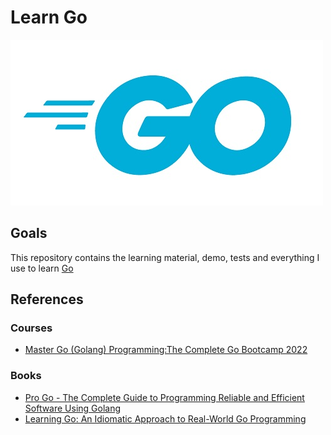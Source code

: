 # Learn Go

![Go Logo](https://raw.githubusercontent.com/alaindet/learn-go/main/go-logo.jpg)

## Goals

This repository contains the learning material, demo, tests and everything I use to learn [Go](https://go.dev/)

## References

### Courses
- [Master Go (Golang) Programming:The Complete Go Bootcamp 2022](https://www.udemy.com/course/master-go-programming-complete-golang-bootcamp)

### Books
- [Pro Go - The Complete Guide to Programming Reliable and Efficient Software Using Golang](https://link.springer.com/book/10.1007/978-1-4842-7355-5)
- [Learning Go: An Idiomatic Approach to Real-World Go Programming](https://www.oreilly.com/library/view/learning-go/9781492077206/)

